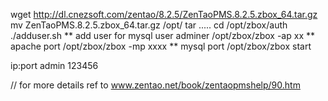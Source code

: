  wget http://dl.cnezsoft.com/zentao/8.2.5/ZenTaoPMS.8.2.5.zbox_64.tar.gz     
 mv ZenTaoPMS.8.2.5.zbox_64.tar.gz /opt/
 tar ..... 
 cd /opt/zbox/auth
  ./adduser.sh     **  add user for mysql user  adminer
  /opt/zbox/zbox -ap  xx     ** apache port
  /opt/zbox/zbox -mp  xxxx   ** mysql  port
  /opt/zbox/zbox start

  ip:port     admin 123456




//  for more details  ref to www.zentao.net/book/zentaopmshelp/90.htm

